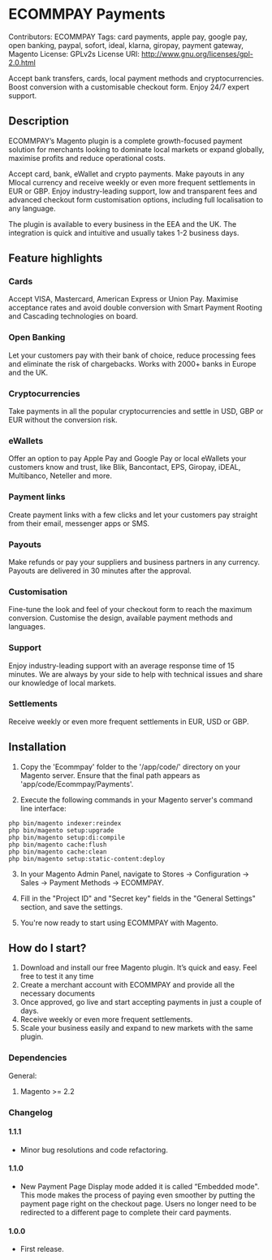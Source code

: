 # ECOMMPAY Payments
Contributors: ECOMMPAY
Tags: card payments, apple pay, google pay, open banking, paypal, sofort, ideal, klarna, giropay, payment gateway, Magento
License: GPLv2s
License URI: http://www.gnu.org/licenses/gpl-2.0.html

Accept bank transfers, cards, local payment methods and cryptocurrencies. Boost conversion with a customisable checkout form. Enjoy 24/7 expert support.

## Description
ECOMMPAY’s Magento plugin is a complete growth-focused payment solution for merchants looking to dominate local markets or expand globally, maximise profits and reduce operational costs.

Accept card, bank, eWallet and crypto payments. Make payouts in any Mlocal currency and receive weekly or even more frequent settlements in EUR or GBP. Enjoy industry-leading support, low and transparent fees and advanced checkout form customisation options, including full localisation to any language.

The plugin is available to every business in the EEA and the UK. The integration is quick and intuitive and usually takes 1-2 business days.
## Feature highlights

### Cards
Accept VISA, Mastercard, American Express or Union Pay. Maximise acceptance rates and avoid double conversion with Smart Payment Rooting and Cascading technologies on board.
### Open Banking
Let your customers pay with their bank of choice, reduce processing fees and eliminate the risk of chargebacks. Works with 2000+ banks in Europe and the UK.
### Cryptocurrencies
Take payments in all the popular cryptocurrencies and settle in USD, GBP or EUR without the conversion risk.
### eWallets
Offer an option to pay Apple Pay and Google Pay or local eWallets your customers know and trust, like Blik, Bancontact, EPS, Giropay, iDEAL, Multibanco, Neteller and more.
### Payment links
Create payment links with a few clicks and let your customers pay straight from their email, messenger apps or SMS.
### Payouts
Make refunds or pay your suppliers and business partners in any currency. Payouts are delivered in 30 minutes after the approval.
### Customisation
Fine-tune the look and feel of your checkout form to reach the maximum conversion. Customise the design, available payment methods and languages.
### Support
Enjoy industry-leading support with an average response time of 15 minutes. We are always by your side to help with technical issues and share our knowledge of local markets.
### Settlements
Receive weekly or even more frequent settlements in EUR, USD or GBP.

## Installation
1. Copy the 'Ecommpay' folder to the '/app/code/' directory on your Magento server. Ensure that the final path appears as 'app/code/Ecommpay/Payments'.

2. Execute the following commands in your Magento server's command line interface:
```
php bin/magento indexer:reindex 
php bin/magento setup:upgrade
php bin/magento setup:di:compile
php bin/magento cache:flush
php bin/magento cache:clean
php bin/magento setup:static-content:deploy
```

3. In your Magento Admin Panel, navigate to Stores -> Configuration -> Sales -> Payment Methods -> ECOMMPAY.

4. Fill in the "Project ID" and "Secret key" fields in the "General Settings" section, and save the settings.

5. You're now ready to start using ECOMMPAY with Magento.

## How do I start?
1. Download and install our free Magento plugin. It’s quick and easy. Feel free to test it any time
2. Create a merchant account with ECOMMPAY and provide all the necessary documents
3. Once approved, go live and start accepting payments in just a couple of days.
4. Receive weekly or even more frequent settlements.
5. Scale your business easily and expand to new markets with the same plugin.

### Dependencies
General:
1. Magento >= 2.2

### Changelog
#### 1.1.1
* Minor bug resolutions and code refactoring.
#### 1.1.0
* New Payment Page Display mode added it is called “Embedded mode". This mode makes the process of paying even smoother by putting the payment page right on the checkout page. Users no longer need to be redirected to a different page to complete their card payments.
#### 1.0.0
* First release.
